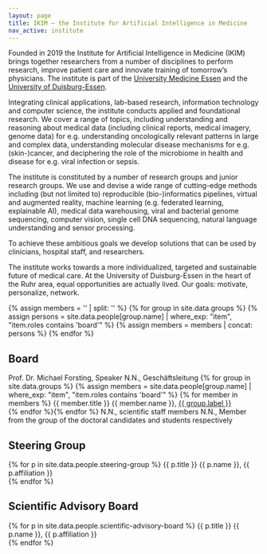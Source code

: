 ```yaml
---
layout: page
title: IKIM – the Institute for Artificial Intelligence in Medicine
nav_active: institute
---
```

Founded in 2019 the Institute for Artificial Intelligence in Medicine (IKIM) brings together researchers from a number of disciplines to perform research, improve patient care and innovate training of tomorrow’s physicians. The institute is part of the [University Medicine Essen](https://www.uk-essen.de) and the [University of Duisburg-Essen](https://www.uni-due.de).

Integrating clinical applications, lab-based research, information technology and computer science, the institute conducts applied and foundational research. We  cover a range of topics, including understanding and reasoning about medical data (including clinical reports, medical imagery, genome data) for e.g.  understanding oncologically relevant patterns in large and complex data, understanding molecular disease mechanisms for e.g. (skin-)cancer, and deciphering the role of the microbiome in health and disease for e.g. viral infection or sepsis.

The institute is constituted by a number of research groups and junior research groups. We use and devise a wide range of cutting-edge methods including (but not limited to) reproducible (bio-)informatics pipelines, virtual and augmented reality, machine learning (e.g.  federated learning, explainable AI), medical data warehousing, viral and bacterial genome sequencing, computer vision, single cell DNA sequencing, natural language understanding and sensor processing. 

To achieve these ambitious goals we develop solutions that can be used by clinicians, hospital staff, and researchers. 

The institute works towards a more individualized, targeted and sustainable future of medical care. At the University of Duisburg-Essen in the heart of the Ruhr area, equal opportunities are actually lived. Our goals: motivate, personalize, network.


{% assign members = '' | split: '' %}
{% for group in site.data.groups %}
    {% assign persons = site.data.people[group.name] | where_exp: "item", "item.roles contains 'board'" %}
    {% assign members = members | concat: persons %}
{% endfor %}

<h2 class="small-bottom-margin">Board</h2>
Prof. Dr. Michael Forsting, Speaker  
N.N., Geschäftsleitung  
{% for group in site.data.groups %} {% assign members = site.data.people[group.name] | where_exp: "item", "item.roles contains 'board'" %} {% for member in members %} {{ member.title }} {{ member.name }}, <a href="{{ '/groups/' | append: group.name | relative_url }}"> {{ group.label }}</a><br />{% endfor %}{% endfor %} N.N., scientific staff members  
N.N., Member from the group of the doctoral candidates and students respectively

<h2 class="small-bottom-margin">Steering Group</h2>
{% for p in site.data.people.steering-group %} {{ p.title }} {{ p.name }}, {{ p.affiliation }} <br /> {% endfor %}

<h2 class="small-bottom-margin">Scientific Advisory Board</h2>
{% for p in site.data.people.scientific-advisory-board %} {{ p.title }} {{ p.name }}, {{ p.affiliation }} <br /> {% endfor %}
